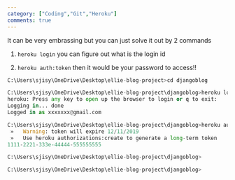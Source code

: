 ```yaml
---
category: ["Coding","Git","Heroku"]
comments: true
---
```



It can be very embrassing but you can just solve it out by 2 commands


1. `heroku login`
you can figure out what is the login id

2. `heroku auth:token`
then it would be your password to access!!

```python
C:\Users\sjisy\OneDrive\Desktop\ellie-blog-project>cd djangoblog

C:\Users\sjisy\OneDrive\Desktop\ellie-blog-project\djangoblog>heroku login
heroku: Press any key to open up the browser to login or q to exit:
Logging in... done
Logged in as xxxxxxx@gmail.com

C:\Users\sjisy\OneDrive\Desktop\ellie-blog-project\djangoblog>heroku auth:token
 »   Warning: token will expire 12/11/2019
 »   Use heroku authorizations:create to generate a long-term token
1111-2221-333e-44444-555555555

C:\Users\sjisy\OneDrive\Desktop\ellie-blog-project\djangoblog>

C:\Users\sjisy\OneDrive\Desktop\ellie-blog-project\djangoblog>



```

